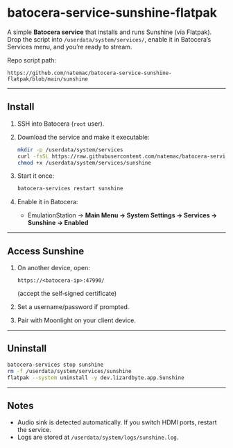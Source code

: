 # batocera-service-sunshine-flatpak

A simple **Batocera service** that installs and runs Sunshine (via Flatpak). Drop the script into `/userdata/system/services/`, enable it in Batocera’s Services menu, and you’re ready to stream.

Repo script path:

```
https://github.com/natemac/batocera-service-sunshine-flatpak/blob/main/sunshine
```

---

## Install

1. SSH into Batocera (`root` user).
2. Download the service and make it executable:

   ```bash
   mkdir -p /userdata/system/services
   curl -fsSL https://raw.githubusercontent.com/natemac/batocera-service-sunshine-flatpak/main/sunshine -o /userdata/system/services/sunshine
   chmod +x /userdata/system/services/sunshine
   ```
3. Start it once:

   ```bash
   batocera-services restart sunshine
   ```
4. Enable it in Batocera:

   * EmulationStation → **Main Menu → System Settings → Services → Sunshine → Enabled**

---

## Access Sunshine

1. On another device, open:

   ```
   https://<batocera-ip>:47990/
   ```

   (accept the self‑signed certificate)
2. Set a username/password if prompted.
3. Pair with Moonlight on your client device.

---

## Uninstall

```bash
batocera-services stop sunshine
rm -f /userdata/system/services/sunshine
flatpak --system uninstall -y dev.lizardbyte.app.Sunshine
```

---

## Notes

* Audio sink is detected automatically. If you switch HDMI ports, restart the service.
* Logs are stored at `/userdata/system/logs/sunshine.log`.
